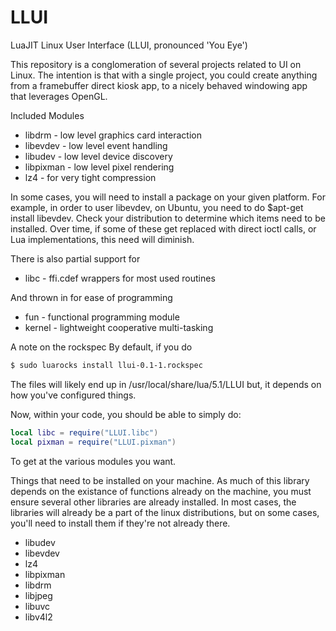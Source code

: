 # LLUI
LuaJIT Linux User Interface (LLUI, pronounced 'You Eye')

This repository is a conglomeration of several projects related to UI on Linux.
The intention is that with a single project, you could create anything from a framebuffer direct kiosk app, to a nicely behaved
windowing app that leverages OpenGL.

Included Modules
* libdrm - low level graphics card interaction
* libevdev - low level event handling
* libudev - low level device discovery
* libpixman - low level pixel rendering
* lz4 - for very tight compression

In some cases, you will need to install a package on your given platform.  For example, in order to user libevdev, on Ubuntu, you need to do $apt-get install libevdev.  Check your distribution to determine which items need to be installed.  Over time, if some of these get replaced with direct ioctl calls, or Lua implementations, this need will diminish.

There is also partial support for 
* libc - ffi.cdef wrappers for most used routines

And thrown in for ease of programming
* fun - functional programming module
* kernel - lightweight cooperative multi-tasking

A note on the rockspec
By default, if you do 
```bash
$ sudo luarocks install llui-0.1-1.rockspec
```

The files will likely end up in /usr/local/share/lua/5.1/LLUI
but, it depends on how you've configured things.

Now, within your code, you should be able to simply do:

```lua
local libc = require("LLUI.libc")
local pixman = require("LLUI.pixman")
```

To get at the various modules you want.

Things that need to be installed on your machine.  As much of this library depends on the existance of functions already on the machine, you must ensure several other libraries are already installed.  In most cases, the libraries will already be a part of the linux distributions, but on some cases, you'll need to install them if they're not already there.

* libudev
* libevdev
* lz4
* libpixman
* libdrm
* libjpeg
* libuvc
* libv4l2
